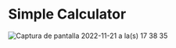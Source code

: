 # Simple Calculator

![Captura de pantalla 2022-11-21 a la(s) 17 38 35](https://user-images.githubusercontent.com/77374408/203153891-93e6af1f-c308-4290-9ad5-2adf9c12cca3.jpg)
